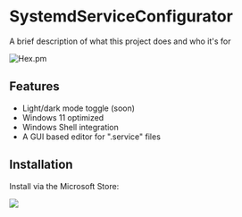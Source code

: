 
# SystemdServiceConfigurator

A brief description of what this project does and who it's for


![Hex.pm](https://img.shields.io/hexpm/l/SystemdServiceConfigurator?style=for-the-badge)


## Features

- Light/dark mode toggle (soon)
- Windows 11 optimized
- Windows Shell integration
- A GUI based editor for ".service" files


## Installation

Install via the Microsoft Store:

<a href="ms-windows-store://pdp/?productid=9N64D42NSSRD&cid=&mode=full">
	<img src="https://get.microsoft.com/images/en-us%20dark.svg"/>
</a>
